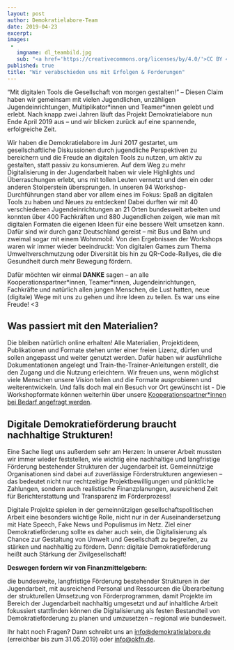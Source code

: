 ```yaml
---
layout: post
author: Demokratielabore-Team
date: 2019-04-23
excerpt:
images:
 -
   imgname: dl_teambild.jpg
   sub: "<a href='https://creativecommons.org/licenses/by/4.0/'>CC BY 4.0, OKF DE, Foto: Demokratielabore</a>"
published: true
title: "Wir verabschieden uns mit Erfolgen & Forderungen"
---
```


“Mit digitalen Tools die Gesellschaft von morgen gestalten!” – Diesen Claim haben wir gemeinsam mit vielen Jugendlichen, unzähligen Jugendeinrichtungen, Multiplikator\*innen und Teamer\*innen gelebt und erlebt. Nach knapp zwei Jahren läuft das Projekt Demokratielabore nun Ende April 2019 aus – und wir blicken zurück auf eine spannende, erfolgreiche Zeit.

Wir haben die Demokratielabore im Juni 2017 gestartet, um gesellschaftliche Diskussionen durch jugendliche Perspektiven zu bereichern und die Freude an digitalen Tools zu nutzen, um aktiv zu gestalten, statt passiv zu konsumieren. Auf dem Weg zu mehr Digitalisierung in der Jugendarbeit haben wir viele Highlights und Überraschungen erlebt, uns mit tollen Leuten vernetzt und den ein oder anderen Stolperstein übersprungen. In unseren 94 Workshop-Durchführungen stand aber vor allem eines im Fokus: Spaß an digitalen Tools zu haben und Neues zu entdecken! Dabei durften wir mit 40 verschiedenen Jugendeinrichtungen an 21 Orten bundesweit arbeiten und konnten über 400 Fachkräften und 880 Jugendlichen zeigen, wie man mit digitalen Formaten die eigenen Ideen für eine bessere Welt umsetzen kann. Dafür sind wir durch ganz Deutschland gereist – mit Bus und Bahn und zweimal sogar mit einem Wohnmobil. Von den Ergebnissen der Workshops waren wir immer wieder beeindruckt: Von digitalen Games zum Thema Umweltverschmutzung oder Diversität bis hin zu QR-Code-Rallyes, die die Gesundheit durch mehr Bewegung fördern.

Dafür möchten wir einmal **DANKE** sagen – an alle Kooperationspartner\*innen, Teamer\*innen, Jugendeinrichtungen, Fachkräfte und natürlich allen jungen Menschen, die Lust hatten, neue (digitale) Wege mit uns zu gehen und ihre Ideen zu teilen. Es war uns eine Freude! <3

## Was passiert mit den Materialien?

Die bleiben natürlich online erhalten! Alle Materialien, Projektideen, Publikationen und Formate stehen unter einer freien Lizenz, dürfen und sollen angepasst und weiter genutzt werden. Dafür haben wir ausführliche Dokumentationen angelegt und Train-the-Trainer-Anleitungen erstellt, die den Zugang und die Nutzung erleichtern. Wir freuen uns, wenn möglichst viele Menschen unsere Vision teilen und die Formate ausprobieren und weiterentwickeln. Und falls doch mal ein Besuch vor Ort gewünscht ist - Die Workshopformate können weiterhin über unsere [Kooperationspartner\*innen bei Bedarf angefragt werden](https://demokratielabore.de/team/).

## Digitale Demokratieförderung braucht nachhaltige Strukturen!

Eine Sache liegt uns außerdem sehr am Herzen: In unserer Arbeit mussten wir immer wieder feststellen, wie wichtig eine nachhaltige und langfristige Förderung bestehender Strukturen der Jugendarbeit ist. Gemeinnützige Organisationen sind dabei auf zuverlässige Förderstrukturen angewiesen – das bedeutet nicht nur rechtzeitige Projektbewilligungen und pünktliche Zahlungen, sondern auch realistische Finanzplanungen, ausreichend Zeit für Berichterstattung und Transparenz im Förderprozess!

Digitale Projekte spielen in der gemeinnützigen gesellschaftspolitischen Arbeit eine besonders wichtige Rolle, nicht nur in der Auseinandersetzung mit Hate Speech, Fake News und Populismus im Netz. Ziel einer Demokratieförderung sollte es daher auch sein, die Digitalisierung als Chance zur Gestaltung von Umwelt und Gesellschaft zu begreifen, zu stärken und nachhaltig zu fördern. Denn: digitale Demokratieförderung heißt auch Stärkung der Zivilgesellschaft!

**Deswegen fordern wir von Finanzmittelgebern:**

die bundesweite, langfristige Förderung bestehender Strukturen in der Jugendarbeit, mit ausreichend Personal und Ressourcen
die Überarbeitung der strukturellen Umsetzung von Förderprogrammen, damit Projekte im Bereich der Jugendarbeit nachhaltig umgesetzt und auf inhaltliche Arbeit fokussiert stattfinden können
die Digitalisierung als festen Bestandteil von Demokratieförderung zu planen und umzusetzen – regional wie bundesweit.

Ihr habt noch Fragen? Dann schreibt uns an info@demokratielabore.de (erreichbar bis zum 31.05.2019) oder info@okfn.de.